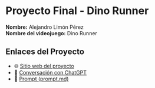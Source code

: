 # Proyecto Final - Dino Runner

**Nombre:** Alejandro Limón Pérez  
**Nombre del videojuego:** Dino Runner

## Enlaces del Proyecto

- 🌐 [Sitio web del proyecto](https://angry6irds.github.io/Proyecto-Final/Juego_Dino/)
- 💬 [Conversación con ChatGPT](https://chatgpt.com/share/682e2b57-6fd4-8005-9cd1-dd9a72672815)
- 📄 [Prompt (prompt.md)](/docs/Juego_Dino/prompt.md)